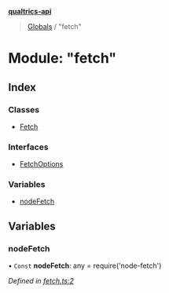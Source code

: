 **[qualtrics-api](../README.md)**

> [Globals](../globals.md) / "fetch"

# Module: "fetch"

## Index

### Classes

* [Fetch](../classes/_fetch_.fetch.md)

### Interfaces

* [FetchOptions](../interfaces/_fetch_.fetchoptions.md)

### Variables

* [nodeFetch](_fetch_.md#nodefetch)

## Variables

### nodeFetch

• `Const` **nodeFetch**: any = require('node-fetch')

*Defined in [fetch.ts:2](https://github.com/Miramac/node-qualtrics-api/blob/cec54d9/lib/fetch.ts#L2)*
